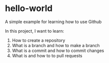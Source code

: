 # hello-world
A simple example for learning how to use Github

In this project, I want to learn:
1. How to create a repository
2. What is a branch and how to make a branch
3. What is a commit and how to commit changes
4. What is and how to to pull requests
